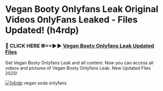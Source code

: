 # Vegan Booty Onlyfans Leak Original Videos 0nlyFans Leaked - Files Updated! (h4rdp)

<h3>🔴 CLICK HERE 🌐==►► <a href="https://tinyurl.com/brd5kh86" rel="nofollow">Vegan Booty Onlyfans Leak Updated Files</a></h3>

Get Vegan Booty Onlyfans Leak and all content. Now you can access all videos and pictures of Vegan Booty Onlyfans Leak. New Updated Files 2025!

[![h4rdp](https://i.imgur.com/K7sEzmb.gif)](https://tinyurl.com/brd5kh86)
vegan soda onlyfans